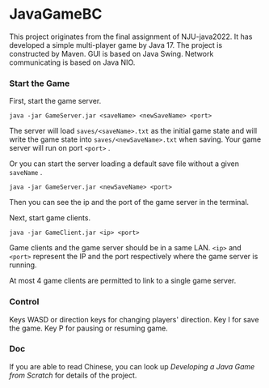 # JavaGameBC

This project originates from the final assignment of NJU-java2022. It has developed a simple multi-player game by Java 17. The project is constructed by Maven. GUI is based on Java Swing. Network communicating is based on Java NIO.

### Start the Game

First, start the game server. 

```
java -jar GameServer.jar <saveName> <newSaveName> <port>
```

The server will load `saves/<saveName>.txt` as the initial game state and will write the game state into `saves/<newSaveName>.txt` when saving. Your game server will run on port `<port>` .



Or you can start the server loading a default save file without a given `saveName` .

```
java -jar GameServer.jar <newSaveName> <port>
```

Then you can see the ip and the port of the game server in the terminal.



Next, start game clients.

```
java -jar GameClient.jar <ip> <port>
```

Game clients and the game server should be in a same LAN. `<ip>` and `<port>` represent the IP and the port respectively where the game server is running.

At most 4 game clients are permitted to link to a single game server.

### Control

Keys WASD or direction keys for changing players' direction. Key I for save the game. Key P for pausing or resuming game.

### Doc

If you are able to read Chinese, you can look up *Developing a Java Game from Scratch* for details of the project.